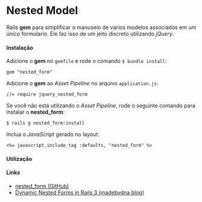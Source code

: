 # Nested Model

Rails **gem** para simplificar o manuseio de varios modelos associados em um único formulario. Ele faz isso de um jeito discreto utilizando *jQuery*.

#### Instalação

Adicione o **gem** no ```gemfile``` e rode o comando ```$ bundle install```:

	gem "nested_form"
	
Adicione o **gem** ao *Asset Pipeline* no arquivo ```application.js```:

	//= require jquery_nested_form
	
Se você não está utilizando o *Asset Pipeline*, rode o seguinte comando para instalar o **nested_form**:

```$ rails g nested_form:install```

Inclua o *JavaScript* gerado no layout:

	<%= javascript_include_tag :defaults, "nested_form" %> 
	
#### Utilização

#### Links

- [nested_form (GitHub)](https://github.com/ryanb/nested_form)
- [Dynamic Nested Forms in Rails 3 (madebydna blog)](http://blog.madebydna.com/all/code/2010/10/07/dynamic-nested-froms-with-the-nested-form-gem.html)